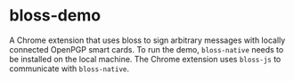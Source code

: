 # bloss-demo

A Chrome extension that uses bloss to sign arbitrary messages with locally
connected OpenPGP smart cards. To run the demo, `bloss-native` needs to be
installed on the local machine. The Chrome extension uses `bloss-js` to
communicate with `bloss-native`.
